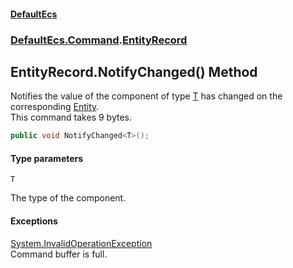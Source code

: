 #### [DefaultEcs](DefaultEcs.md 'DefaultEcs')
### [DefaultEcs.Command](DefaultEcs.md#DefaultEcs.Command 'DefaultEcs.Command').[EntityRecord](EntityRecord.md 'DefaultEcs.Command.EntityRecord')

## EntityRecord.NotifyChanged<T>() Method

Notifies the value of the component of type [T](EntityRecord.NotifyChanged_T_().md#DefaultEcs.Command.EntityRecord.NotifyChanged_T_().T 'DefaultEcs.Command.EntityRecord.NotifyChanged<T>().T') has changed on the corresponding [Entity](Entity.md 'DefaultEcs.Entity').  
This command takes 9 bytes.

```csharp
public void NotifyChanged<T>();
```
#### Type parameters

<a name='DefaultEcs.Command.EntityRecord.NotifyChanged_T_().T'></a>

`T`

The type of the component.

#### Exceptions

[System.InvalidOperationException](https://docs.microsoft.com/en-us/dotnet/api/System.InvalidOperationException 'System.InvalidOperationException')  
Command buffer is full.